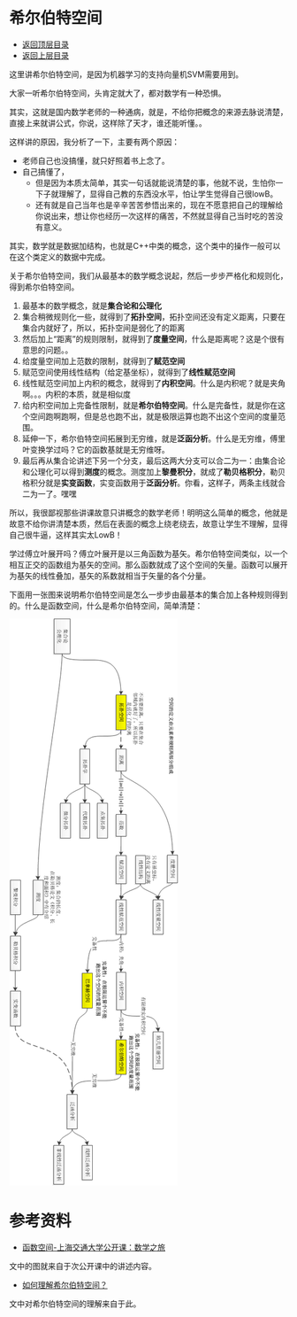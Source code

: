 # 希尔伯特空间

- [返回顶层目录](../../SUMMARY.md#目录)
- [返回上层目录](calculus.md)

这里讲希尔伯特空间，是因为机器学习的支持向量机SVM需要用到。

大家一听希尔伯特空间，头肯定就大了，都对数学有一种恐惧。

其实，这就是国内数学老师的一种通病，就是，不给你把概念的来源去脉说清楚，直接上来就讲公式，你说，这样除了天才，谁还能听懂。。

这样讲的原因，我分析了一下，主要有两个原因：

* 老师自己也没搞懂，就只好照着书上念了。
* 自己搞懂了，
  * 但是因为本质太简单，其实一句话就能说清楚的事，他就不说，生怕你一下子就理解了，显得自己教的东西没水平，怕让学生觉得自己很lowB。
  * 还有就是自己当年也是辛辛苦苦参悟出来的，现在不愿意把自己的理解给你说出来，想让你也经历一次这样的痛苦，不然就显得自己当时吃的苦没有意义。 

其实，数学就是数据加结构，也就是C++中类的概念，这个类中的操作一般可以在这个类定义的数据中完成。

关于希尔伯特空间，我们从最基本的数学概念说起，然后一步步严格化和规则化，得到希尔伯特空间。

1. 最基本的数学概念，就是**集合论和公理化**
2. 集合稍微规则化一些，就得到了**拓扑空间**，拓扑空间还没有定义距离，只要在集合内就好了，所以，拓扑空间是弱化了的距离
3. 然后加上“距离”的规则限制，就得到了**度量空间**，什么是距离呢？这是个很有意思的问题。。
4. 给度量空间加上范数的限制，就得到了**赋范空间**
5. 赋范空间使用线性结构（给定基坐标），就得到了**线性赋范空间**
6. 线性赋范空间加上内积的概念，就得到了**内积空间**。什么是内积呢？就是夹角啊。。。内积的本质，就是相似度
7. 给内积空间加上完备性限制，就是**希尔伯特空间**。什么是完备性，就是你在这个空间跑啊跑啊，但是总也跑不出，就是极限运算也跑不出这个空间的度量范围。
8. 延伸一下，希尔伯特空间拓展到无穷维，就是**泛函分析**。什么是无穷维，傅里叶变换学过吗？它的函数基就是无穷维呀。
9. 最后再从集合论讲述下另一个分支，最后这两大分支可以合二为一：由集合论和公理化可以得到**测度**的概念。测度加上**黎曼积分**，就成了**勒贝格积分**，勒贝格积分就是**实变函数**，实变函数用于**泛函分析**。你看，这样子，两条主线就合二为一了。嘿嘿



所以，我很鄙视那些讲课故意只讲概念的数学老师！明明这么简单的概念，他就是故意不给你讲清楚本质，然后在表面的概念上绕老绕去，故意让学生不理解，显得自己很牛逼，这样其实太LowB！



学过傅立叶展开吗？傅立叶展开是以三角函数为基矢。希尔伯特空间类似，以一个相互正交的函数组为基矢的空间。那么函数就成了这个空间的矢量。函数可以展开为基矢的线性叠加，基矢的系数就相当于矢量的各个分量。

下面用一张图来说明希尔伯特空间是怎么一步步由最基本的集合加上各种规则得到的。什么是函数空间，什么是希尔伯特空间，简单清楚：

![function-space](pic/function-space.png)



# 参考资料

* [函数空间-上海交通大学公开课：数学之旅](http://open.163.com/special/cuvocw/shuxuezhilv.html)

文中的图就来自于次公开课中的讲述内容。

* [如何理解希尔伯特空间？](https://www.zhihu.com/question/19967778)

文中对希尔伯特空间的理解来自于此。